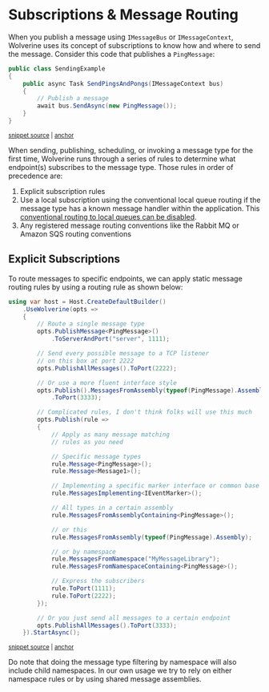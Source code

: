 # Subscriptions & Message Routing

When you publish a message using `IMessageBus` or `IMessageContext`, Wolverine uses its concept of subscriptions to know how and where to send the message. Consider this code that publishes a
`PingMessage`:

<!-- snippet: sample_sending_messages_for_static_routing -->
<a id='snippet-sample_sending_messages_for_static_routing'></a>
```cs
public class SendingExample
{
    public async Task SendPingsAndPongs(IMessageContext bus)
    {
        // Publish a message
        await bus.SendAsync(new PingMessage());
    }
}
```
<sup><a href='https://github.com/JasperFx/wolverine/blob/main/src/Testing/CoreTests/Runtime/Samples/channels.cs#L6-L17' title='Snippet source file'>snippet source</a> | <a href='#snippet-sample_sending_messages_for_static_routing' title='Start of snippet'>anchor</a></sup>
<!-- endSnippet -->

When sending, publishing, scheduling, or invoking a message type for the first time, Wolverine runs through
a series of rules to determine what endpoint(s) subscribes to the message type. Those rules in order of precedence
are:

1. Explicit subscription rules
2. Use a local subscription using the conventional local queue routing if the message type has a known message handler within the application. This [conventional routing to local queues can be disabled](/guide/messaging/transports/local.html#disable-conventional-local-routing). 
3. Any registered message routing conventions like the Rabbit MQ or Amazon SQS routing conventions

## Explicit Subscriptions

To route messages to specific endpoints, we can apply static message routing rules by using a routing rule as shown below:

<!-- snippet: sample_StaticPublishingRules -->
<a id='snippet-sample_staticpublishingrules'></a>
```cs
using var host = Host.CreateDefaultBuilder()
    .UseWolverine(opts =>
    {
        // Route a single message type
        opts.PublishMessage<PingMessage>()
            .ToServerAndPort("server", 1111);

        // Send every possible message to a TCP listener
        // on this box at port 2222
        opts.PublishAllMessages().ToPort(2222);

        // Or use a more fluent interface style
        opts.Publish().MessagesFromAssembly(typeof(PingMessage).Assembly)
            .ToPort(3333);

        // Complicated rules, I don't think folks will use this much
        opts.Publish(rule =>
        {
            // Apply as many message matching
            // rules as you need

            // Specific message types
            rule.Message<PingMessage>();
            rule.Message<Message1>();

            // Implementing a specific marker interface or common base class
            rule.MessagesImplementing<IEventMarker>();

            // All types in a certain assembly
            rule.MessagesFromAssemblyContaining<PingMessage>();

            // or this
            rule.MessagesFromAssembly(typeof(PingMessage).Assembly);

            // or by namespace
            rule.MessagesFromNamespace("MyMessageLibrary");
            rule.MessagesFromNamespaceContaining<PingMessage>();

            // Express the subscribers
            rule.ToPort(1111);
            rule.ToPort(2222);
        });

        // Or you just send all messages to a certain endpoint
        opts.PublishAllMessages().ToPort(3333);
    }).StartAsync();
```
<sup><a href='https://github.com/JasperFx/wolverine/blob/main/src/Samples/DocumentationSamples/StaticPublishingRule.cs#L13-L62' title='Snippet source file'>snippet source</a> | <a href='#snippet-sample_staticpublishingrules' title='Start of snippet'>anchor</a></sup>
<!-- endSnippet -->

Do note that doing the message type filtering by namespace will also include child namespaces. In
our own usage we try to rely on either namespace rules or by using shared message assemblies.



